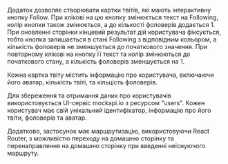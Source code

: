 Додаток дозволяє створювати картки твітів, які мають інтерактивну кнопку Follow.
При клікові на цю кнопку змінюється текст на Following, колір кнопки також
змінюється, а до кількості фоловерів додається 1. При оновленні сторінки
кінцевий результат дій користувача фіксується, тобто кнопка залишається в стані
Following з відповідним кольором, а кількість фоловерів не зменшується до
початкового значення. При повторному клікові на кнопку її текст та колір
змінюються до початкового стану, а кількість фоловерів зменшується на 1.

Кожна картка твіту містить інформацію про користувача, включаючи його аватар,
кількість твіті, та кільцість фоловерів.

Для збереження та отримання даних про користувачів використовується UI-сервіс
mockapi.io з ресурсом "users". Кожен користувач має свій унікальний
ідентифікатор, інформацію про його твіти, фоловерів та аватар.

Додатково, застосунок має маршрутизацію, використовуючи React Router, з
можливістю переходу на домашню сторінку та перенаправлення на домашню сторінку
при введенні неіснуючого маршруту.

